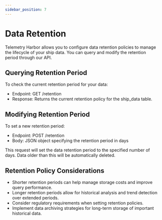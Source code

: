 ```yaml
---
sidebar_position: 7
---
```


# Data Retention

Telemetry Harbor allows you to configure data retention policies to manage the lifecycle of your ship data. You can query and modify the retention period through our API.

## Querying Retention Period

To check the current retention period for your data:

- Endpoint: GET /retention
- Response: Returns the current retention policy for the ship_data table.

## Modifying Retention Period

To set a new retention period:

- Endpoint: POST /retention
- Body: JSON object specifying the retention period in days

This request will set the data retention period to the specified number of days. Data older than this will be automatically deleted.

## Retention Policy Considerations

- Shorter retention periods can help manage storage costs and improve query performance.
- Longer retention periods allow for historical analysis and trend detection over extended periods.
- Consider regulatory requirements when setting retention policies.
- Implement data archiving strategies for long-term storage of important historical data.